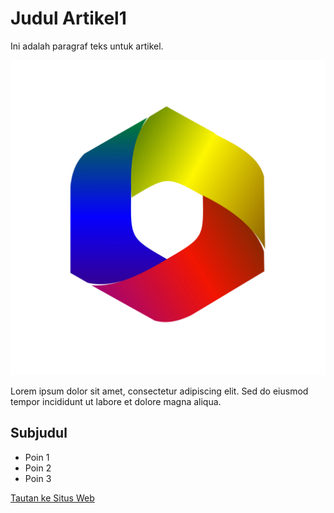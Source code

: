 # Judul Artikel1

Ini adalah paragraf teks untuk artikel.

![Gambar Artikel](media/gambar.jpg)

Lorem ipsum dolor sit amet, consectetur adipiscing elit. Sed do eiusmod tempor incididunt ut labore et dolore magna aliqua.

## Subjudul

- Poin 1
- Poin 2
- Poin 3

[Tautan ke Situs Web](https://www.example.com)
